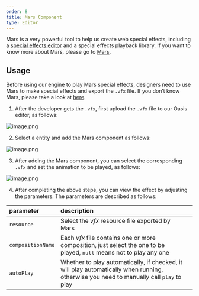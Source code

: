 ```yaml
---
order: 8
title: Mars Component
type: Editor
---
```


Mars is a very powerful tool to help us create web special effects, including a [special effects editor](https://render.alipay.com/p/s/mars-editor/) and a special effects playback library. If you want to know more about Mars, please go to [Mars](https://yuque.antfin-inc.com/oasisgroup/mars).

## Usage

Before using our engine to play Mars special effects, designers need to use Mars to make special effects and export the `.vfx` file. If you don’t know Mars, please take a look at [here](https://render.alipay.com/p/s/mars-editor/#).

1. After the developer gets the `.vfx`, first upload the `.vfx` file to our Oasis editor, as follows:

![image.png](https://gw.alipayobjects.com/mdn/rms_d27172/afts/img/A*lhieRKWLn64AAAAAAAAAAAAAARQnAQ)

2. Select a entity and add the Mars component as follows:

![image.png](https://gw.alipayobjects.com/mdn/rms_d27172/afts/img/A*zIECQJ0MzCsAAAAAAAAAAAAAARQnAQ)

3. After adding the Mars component, you can select the corresponding `.vfx` and set the animation to be played, as follows:

![image.png](https://gw.alipayobjects.com/mdn/rms_d27172/afts/img/A*HGUdTLoJuHcAAAAAAAAAAAAAARQnAQ)

4. After completing the above steps, you can view the effect by adjusting the parameters. The parameters are described as follows:

| parameter | description |  |
| :--- | :--- | --- |
| `resource` | Select the _vfx_ resource file exported by Mars |  |
| `compositionName` | Each _vfx_ file contains one or more composition, just select the one to be played, `null` means not to play any one |  |
| `autoPlay` | Whether to play automatically, if checked, it will play automatically when running, otherwise you need to manually call `play` to play |  |
